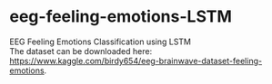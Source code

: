 # eeg-feeling-emotions-LSTM
EEG Feeling Emotions Classification using LSTM<br>
The dataset can be downloaded here: https://www.kaggle.com/birdy654/eeg-brainwave-dataset-feeling-emotions.
